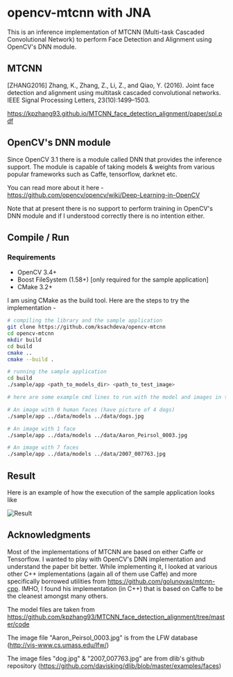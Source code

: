 # opencv-mtcnn with JNA

This is an inference implementation of MTCNN (Multi-task Cascaded Convolutional Network) to perform Face Detection and Alignment using OpenCV's DNN module.

## MTCNN

[ZHANG2016] Zhang, K., Zhang, Z., Li, Z., and Qiao, Y. (2016). Joint face detection and alignment using multitask cascaded convolutional networks. IEEE Signal Processing Letters, 23(10):1499–1503.

https://kpzhang93.github.io/MTCNN_face_detection_alignment/paper/spl.pdf

## OpenCV's DNN module

Since OpenCV 3.1 there is a module called DNN that provides the inference support. The module is capable of taking models & weights from various popular frameworks such as Caffe, tensorflow, darknet etc.

You can read more about it here - https://github.com/opencv/opencv/wiki/Deep-Learning-in-OpenCV

Note that at present there is no support to perform training in OpenCV's DNN module and if I understood correctly there is no intention either.

## Compile / Run

### Requirements

* OpenCV 3.4+
* Boost FileSystem (1.58+)  [only required for the sample application]
* CMake 3.2+

I am using CMake as the build tool. Here are the steps to try the implementation -

```bash
# compiling the library and the sample application
git clone https://github.com/ksachdeva/opencv-mtcnn
cd opencv-mtcnn
mkdir build
cd build
cmake ..
cmake --build .
```

```bash
# running the sample application
cd build
./sample/app <path_to_models_dir> <path_to_test_image>

# here are some example cmd lines to run with the model and images in the test repository

# An image with 0 human faces (have picture of 4 dogs)
./sample/app ../data/models ../data/dogs.jpg

# An image with 1 face
./sample/app ../data/models ../data/Aaron_Peirsol_0003.jpg

# An image with 7 faces
./sample/app ../data/models ../data/2007_007763.jpg
```

## Result

Here is an example of how the execution of the sample application looks like

![Result](data/2007_007763_result.jpg)

## Acknowledgments

Most of the implementations of MTCNN are based on either Caffe or Tensorflow. I wanted to play with OpenCV's DNN implementation and understand the paper bit better. While implementing it, I looked at various other C++ implementations (again all of them use Caffe) and more specifically borrowed utilities from https://github.com/golunovas/mtcnn-cpp. IMHO, I found his implementation (in C++) that is based on Caffe to be the cleanest amongst many others.

The model files are taken from https://github.com/kpzhang93/MTCNN_face_detection_alignment/tree/master/code

The image file "Aaron_Peirsol_0003.jpg" is from the LFW database (http://vis-www.cs.umass.edu/lfw/)

The image files "dog.jpg" & "2007_007763.jpg" are from dlib's github repository (https://github.com/davisking/dlib/blob/master/examples/faces)

